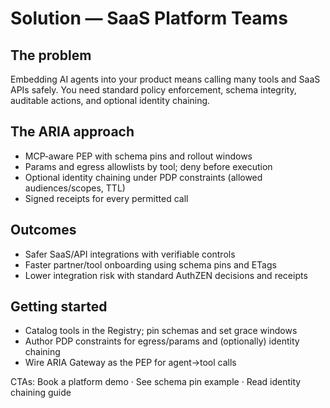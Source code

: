 # Solution — SaaS Platform Teams

## The problem
Embedding AI agents into your product means calling many tools and SaaS APIs safely. You need standard policy enforcement, schema integrity, auditable actions, and optional identity chaining.

## The ARIA approach
- MCP‑aware PEP with schema pins and rollout windows
- Params and egress allowlists by tool; deny before execution
- Optional identity chaining under PDP constraints (allowed audiences/scopes, TTL)
- Signed receipts for every permitted call

## Outcomes
- Safer SaaS/API integrations with verifiable controls
- Faster partner/tool onboarding using schema pins and ETags
- Lower integration risk with standard AuthZEN decisions and receipts

## Getting started
- Catalog tools in the Registry; pin schemas and set grace windows
- Author PDP constraints for egress/params and (optionally) identity chaining
- Wire ARIA Gateway as the PEP for agent→tool calls

CTAs: Book a platform demo · See schema pin example · Read identity chaining guide
